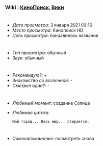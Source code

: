 ### Wiki : [КиноПоиск](https://www.kinopoisk.ru/film/1253941/), [Вики](https://ru.wikipedia.org/wiki/%D0%97%D0%B4%D1%80%D0%B0%D0%B2%D1%81%D1%82%D0%B2%D1%83%D0%B9,_%D0%BC%D0%B8%D1%80_(%D0%B0%D0%BD%D0%B8%D0%BC%D0%B5))

#

* *Дата просмотра*: 3 января 2021 00:16
* *Место просмотра*: Кинопоиск HD
* *Цель просмотра*: понравилось название

#

* *Тип просмотра*: обычный
* *Звук*: обычный

#
* *Рекомендую?*: +
* *Знакомство со вселенной*: -
* *Смотрел один?*: -

#
* *Любимый момент*: создание Солнца
* *Любимая цитата*: 

    ```
    Мой город... Весь мир... Стирается.
    ```
#
* *Самонапоминание*: посмотреть снова
#
